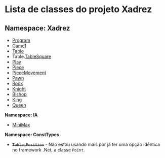 # Lista de classes do projeto Xadrez #

## Namespace: Xadrez ##

  * [Program](Program.md)
  * [Game1](Game1.md)
  * [Table](Table.md)
  * Table.[TableSquare](TableSquare.md)
  * [Play](Play.md)
  * [Piece](Piece.md)
  * [PieceMovement](PieceMovement.md)
  * [Pawn](Pawn.md)
  * [Rook](Rook.md)
  * [Knight](Knight.md)
  * [Bishop](Bishop.md)
  * [King](King.md)
  * [Queen](Queen.md)

**Namespace: IA**

  * [MiniMax](MiniMax.md)

**Namespace: ConstTypes**

  * ~~`Table_Position`~~ - Não estou usando mais por já ter uma opção idêntica no framework .Net, a classe `Point`.